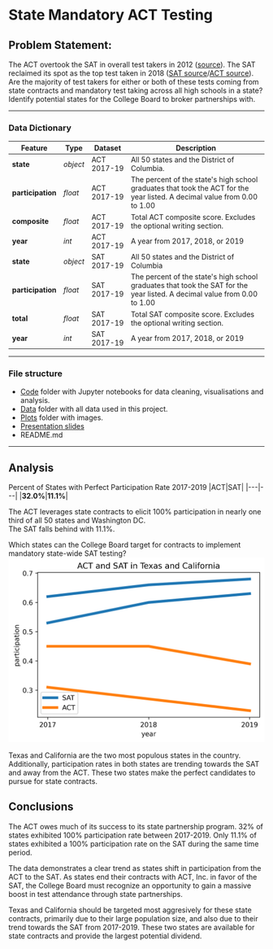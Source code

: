 # State Mandatory ACT Testing

## Problem Statement:
The ACT overtook the SAT in overall test takers in 2012 ([source](https://www.washingtonpost.com/local/education/sat-to-drop-essay-requirement-and-return-to-top-score-of-1600-in-redesign-of-admission-test/2014/03/05/2aa9eee4-a46a-11e3-8466-d34c451760b9_story.html?tid=a_inl_manual)). The SAT reclaimed its spot as the top test taken in 2018 ([SAT source](https://reports.collegeboard.org/pdf/2018-total-group-sat-suite-assessments-annual-report.pdf)/[ACT source](https://blog.prepscholar.com/average-act-score-by-year)). Are the majority of test takers for either or both of these tests coming from state contracts and mandatory test taking across all high schools in a state? Identify potential states for the College Board to broker partnerships with.

---

### Data Dictionary
|Feature|Type|Dataset|Description|
|---|---|---|---|
|**state**|*object*|ACT 2017-19|All 50 states and the District of Columbia.| 
|**participation**|*float*|ACT 2017-19|The percent of the state's high school graduates that took the ACT for the year listed. A decimal value from 0.00 to 1.00| 
|**composite**|*float*|ACT 2017-19|Total ACT composite score. Excludes the optional writing section.| 
|**year**|*int*|ACT 2017-19|A year from 2017, 2018, or 2019| 
|**state**|*object*|SAT 2017-19|All 50 states and the District of Columbia| 
|**participation**|*float*|SAT 2017-19|The percent of the state's high school graduates that took the SAT for the year listed. A decimal value from 0.00 to 1.00| 
|**total**|*float*|SAT 2017-19|Total SAT composite score. Excludes the optional writing section.| 
|**year**|*int*|SAT 2017-19|A year from 2017, 2018, or 2019| 


---

### File structure

- [Code](./code) folder with Jupyter notebooks for data cleaning, visualisations and analysis.
- [Data](./data) folder with all data used in this project.
- [Plots](./plots) folder with images.
- [Presentation slides](./ppt.pdf)
- README.md

---

## Analysis

Percent of States with Perfect Participation Rate 2017-2019
|ACT|SAT|
|---|---|
|**32.0%**|**11.1%**|

The ACT leverages state contracts to elicit 100% participation in nearly one third of all 50 states and Washington DC.  
The SAT falls behind with 11.1%.

Which states can the College Board target for contracts to implement mandatory state-wide SAT testing?
![Texas and California](./Plots/texas-california.png)

Texas and California are the two most populous states in the country. Additionally, participation rates in both states are trending towards the SAT and away from the ACT. These two states make the perfect candidates to pursue for state contracts.

## Conclusions

The ACT owes much of its success to its state partnership program. 32% of states exhibited 100% participation rate between 2017-2019. Only 11.1% of states exhibited a 100% participation rate on the SAT during the same time period.

The data demonstrates a clear trend as states shift in participation from the ACT to the SAT. As states end their contracts with ACT, Inc. in favor of the SAT, the College Board must recognize an opportunity to gain a massive boost in test attendance through state partnerships.

Texas and California should be targeted most aggresively for these state contracts, primarily due to their large population size, and also due to their trend towards the SAT from 2017-2019. These two states are available for state contracts and provide the largest potential dividend.